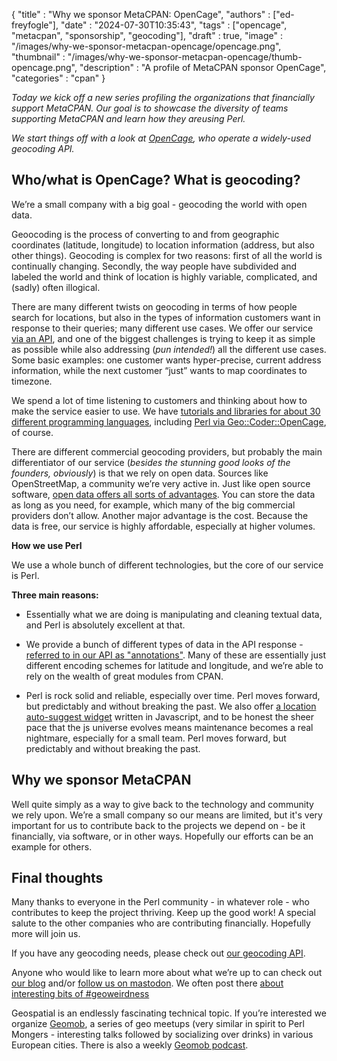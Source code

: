 
  {
    "title"       : "Why we sponsor MetaCPAN: OpenCage",
    "authors"     : ["ed-freyfogle"],
    "date"        : "2024-07-30T10:35:43",
    "tags"        : ["opencage", "metacpan", "sponsorship", "geocoding"],
    "draft"       : true,
    "image"       : "/images/why-we-sponsor-metacpan-opencage/opencage.png",
    "thumbnail"   : "/images/why-we-sponsor-metacpan-opencage/thumb-opencage.png",
    "description" : "A profile of MetaCPAN sponsor OpenCage",
    "categories"  : "cpan"
  }

_Today we kick off a new series profiling the organizations that financially support MetaCPAN. Our goal is to showcase the diversity of teams supporting MetaCPAN and learn how they areusing Perl._

_We start things off with a look at [OpenCage](https://opencagedata.com), who operate a widely-used geocoding API._

Who/what is OpenCage? What is geocoding?
----------------------------------------

We’re a small company with a big goal - geocoding the world with open data.

Geoocoding is the process of converting to and from geographic coordinates (latitude, longitude) to location information (address, but also other things). Geocoding is complex for two reasons: first of all the world is continually changing. Secondly, the way people have subdivided and labeled the world and think of location is highly variable, complicated, and (sadly) often illogical.

There are many different twists on geocoding in terms of how people search for locations, but also in the types of information customers want in response to their queries; many different use cases. We offer our service [via an API](https://opencagedata.com/api), and one of the biggest challenges is trying to keep it as simple as possible while also addressing (_pun intended!_) all the different use cases. Some basic examples: one customer wants hyper-precise, current address information, while the next customer “just” wants to map coordinates to timezone.

We spend a lot of time listening to customers and thinking about how to make the service easier to use. We have [tutorials and libraries for about 30 different programming languages](https://opencagedata.com/tutorials), including [Perl via Geo::Coder::OpenCage](https://opencagedata.com/tutorials/geocode-in-perl), of course.

There are different commercial geocoding providers, but probably the main differentiator of our service (_besides the stunning good looks of the founders, obviously_) is that we rely on open data. Sources like OpenStreetMap, a community we’re very active in. Just like open source software, [open data offers all sorts of advantages](https://opencagedata.com/why-use-open-data). You can store the data as long as you need, for example, which many of the big commercial providers don’t allow. Another major advantage is the cost. Because the data is free, our service is highly affordable, especially at higher volumes.

**How we use Perl**

We use a whole bunch of different technologies, but the core of our service is Perl.

**Three main reasons:**

  * Essentially what we are doing is manipulating and cleaning textual data, and Perl is absolutely excellent at that.

  * We provide a bunch of different types of data in the API response - [referred to in our API as "annotations"](https://opencagedata.com/api#annotations). Many of these are essentially just different encoding schemes for latitude and longitude, and we’re able to rely on the wealth of great modules from CPAN.

  * Perl is rock solid and reliable, especially over time. Perl moves forward, but predictably and without breaking the past. We also offer [a location auto-suggest widget](https://opencagedata.com/geosearch) written in Javascript, and to be honest the sheer pace that the js universe evolves means maintenance becomes a real nightmare, especially for a small team. Perl moves forward, but predictably and without breaking the past.

Why we sponsor MetaCPAN
-----------------------

Well quite simply as a way to give back to the technology and community we rely upon. We’re a small company so our means are limited, but it's very important for us to contribute back to the projects we depend on - be it financially, via software, or in other ways. Hopefully our efforts can be an example for others.

Final thoughts
--------------

Many thanks to everyone in the Perl community - in whatever role - who contributes to keep the project thriving. Keep up the good work! A special salute to the other companies who are contributing financially. Hopefully more will join us.

If you have any geocoding needs, please check out [our geocoding API](https://opencagedata.com/api).

Anyone who would like to learn more about what we’re up to can check out [our blog](https://blog.opencagedata.com/) and/or [follow us on mastodon](https://en.osm.town/@opencage). We often post there [about interesting bits of #geoweirdness](https://blog.opencagedata.com/geothreads)

Geospatial is an endlessly fascinating technical topic. If you’re interested we organize [Geomob](https://thegeomob.com), a series of geo meetups (very similar in spirit to Perl Mongers - interesting talks followed by socializing over drinks) in various European cities. There is also a weekly [Geomob podcast](https://thegeomob.com/podcast).
